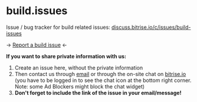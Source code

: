 # build.issues

Issue / bug tracker for build related issues: [discuss.bitrise.io/c/issues/build-issues](https://discuss.bitrise.io/c/issues/build-issues)

-> [Report a build issue](https://discuss.bitrise.io/c/issues/build-issues) <-

__If you want to share private information with us:__

1. Create an issue here, without the private information
1. Then contact us through [email](mailto:letsconnect@bitrise.io) or through the on-site chat on [bitrise.io](https://www.bitrise.io) (you have to be logged in to see the chat icon at the bottom right corner. Note: some Ad Blockers might block the chat widget)
1. __Don't forget to include the link of the issue in your email/message!__


